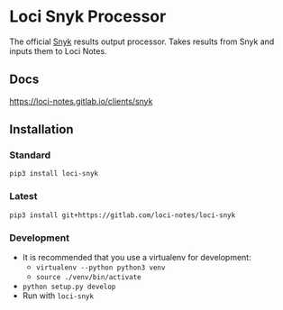 # Loci Snyk Processor
The official [Snyk](https://snyk.io/) results output processor. Takes results from Snyk and inputs them to Loci Notes.

## Docs
https://loci-notes.gitlab.io/clients/snyk

## Installation
### Standard
`pip3 install loci-snyk`

### Latest
`pip3 install git+https://gitlab.com/loci-notes/loci-snyk`

### Development
* It is recommended that you use a virtualenv for development:
    * `virtualenv --python python3 venv`
    * `source ./venv/bin/activate`
* `python setup.py develop`
* Run with `loci-snyk`
